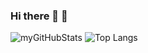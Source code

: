 ### Hi there 👋 🌱

![myGitHubStats](https://github-readme-stats.vercel.app/api?username=pedrohrb7&show_icons=true&theme=tokyonight)
![Top Langs](https://github-readme-stats.vercel.app/api/top-langs/?username=pedrohrb7&layout=compact&theme=tokyonight)

<!--
Here are some ideas to get you started:

- 🔭 I’m currently working on ...
- 🌱 I’m currently learning ...
- 👯 I’m looking to collaborate on ...
- 🤔 I’m looking for help with ...
- 💬 Ask me about ...
- 📫 How to reach me: ...
- 😄 Pronouns: ...
- ⚡ Fun fact: ...

-->
